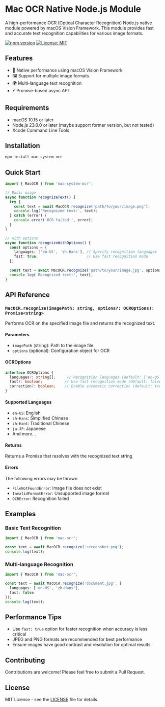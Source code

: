 # Mac OCR Native Node.js Module

A high-performance OCR (Optical Character Recognition) Node.js native module powered by macOS Vision Framework. This module provides fast and accurate text recognition capabilities for various image formats.

[![npm version](https://badge.fury.io/js/mac-ocr.svg)](https://badge.fury.io/js/mac-ocr)
[![License: MIT](https://img.shields.io/badge/License-MIT-yellow.svg)](https://opensource.org/licenses/MIT)

## Features

- 🚀 Native performance using macOS Vision Framework
- 🖼️ Support for multiple image formats
- 🌍 Multi-language text recognition
- ⚡️ Promise-based async API

## Requirements

- macOS 10.15 or later
- Node.js 23.0.0 or later (maybe support former version, but not tested)
- Xcode Command Line Tools

## Installation

```bash
npm install mac-system-ocr
```

## Quick Start

```typescript
import { MacOCR } from 'mac-system-ocr';

// Basic usage
async function recognizeText() {
  try {
    const text = await MacOCR.recognize('path/to/your/image.png');
    console.log('Recognized text:', text);
  } catch (error) {
    console.error('OCR failed:', error);
  }
}

// With options
async function recognizeWithOptions() {
  const options = {
    languages: ['en-US', 'zh-Hans'], // Specify recognition languages
    fast: true,                      // Use fast recognition mode
  };
  
  const text = await MacOCR.recognize('path/to/your/image.jpg', options);
  console.log('Recognized text:', text);
}
```

## API Reference

### `MacOCR.recognize(imagePath: string, options?: OCROptions): Promise<string>`

Performs OCR on the specified image file and returns the recognized text.

#### Parameters

- `imagePath` (string): Path to the image file
- `options` (optional): Configuration object for OCR

#### OCROptions

```typescript
interface OCROptions {
  languages?: string[];     // Recognition languages (default: ['en-US'])
  fast?: boolean;          // Use fast recognition mode (default: false)
  correction?: boolean;    // Enable automatic correction (default: true)
}
```

#### Supported Languages

- `en-US`: English
- `zh-Hans`: Simplified Chinese
- `zh-Hant`: Traditional Chinese
- `ja-JP`: Japanese
- And more...

#### Returns

Returns a Promise that resolves with the recognized text string.

#### Errors

The following errors may be thrown:
- `FileNotFoundError`: Image file does not exist
- `InvalidFormatError`: Unsupported image format
- `OCRError`: Recognition failed

## Examples

### Basic Text Recognition

```typescript
import { MacOCR } from 'mac-ocr';

const text = await MacOCR.recognize('screenshot.png');
console.log(text);
```

### Multi-language Recognition

```typescript
import { MacOCR } from 'mac-ocr';

const text = await MacOCR.recognize('document.jpg', {
  languages: ['en-US', 'zh-Hans'],
  fast: false
});
console.log(text);
```

## Performance Tips

- Use `fast: true` option for faster recognition when accuracy is less critical
- JPEG and PNG formats are recommended for best performance
- Ensure images have good contrast and resolution for optimal results

## Contributing

Contributions are welcome! Please feel free to submit a Pull Request.

## License

MIT License - see the [LICENSE](LICENSE) file for details.